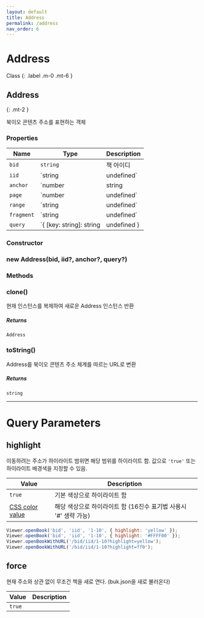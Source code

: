 ```yaml
---
layout: default
title: Address
permalink: /address
nav_order: 6
---
```


# Address


Class
{: .label .m-0 .mt-6 }

## Address
{: .mt-2 }

북이오 콘텐츠 주소를 표현하는 객체

### Properties

| Name     | Type                                                  | Description                                                                      |
| -------- | ----------------------------------------------------- | -------------------------------------------------------------------------------- |
| `bid`    | `string`                                              | 책 아이디                                                                        |
| `iid`    | `string | undefined`                                 | 아이템 아이디                                                                    |
| `anchor` | `number | string | undefined`                                 | 아이템 내 위치 (페이지, 범위, 요소 아이디 셋 중 하나로 나타냄)                       |
| `page` | `number | undefined`                                 | 아이템 내 페이지                       |
| `range` | `string | undefined`                                 | 아이템 내 텍스트 범위                       |
| `fragment` | `string | undefined`                                 | 아이템 내 요소 아이디                       |
| `query`  | `{ [key: string]: string | undefined } | undefined` | 페이지 표시에 필요한 기타 파라미터 <br>[사용 가능한 파라미터](#query-parameters) |

### Constructor

### new Address(bid, iid?, anchor?, query?)

### Methods

### clone()

현재 인스턴스를 복제하여 새로운 Address 인스턴스 반환

##### Returns

`Address`

### toString()

Address를 북이오 콘텐츠 주소 체계를 따르는 URL로 변환

##### Returns

`string`

---

# Query Parameters

## highlight

이동하려는 주소가 하이라이트 범위면 해당 범위를 하이라이트 함. 값으로 `'true'` 또는 하이라이트 배경색을 지정할 수 있음.

| Value                                                                        | Description                                                      |
| ---------------------------------------------------------------------------- | ---------------------------------------------------------------- |
| `true`                                                                       | 기본 색상으로 하이라이트 함                                      |
| [CSS color value](https://developer.mozilla.org/ko/docs/Web/CSS/color_value) | 해당 색상으로 하이라이트 함 (16진수 표기법 사용시 '#' 생략 가능) |

```javascript
Viewer.openBook('bid', 'iid', '1-10', { highlight: 'yellow' });
Viewer.openBook('bid', 'iid', '1-10', { highlight: '#FFFF00' });
Viewer.openBookWithURL('/bid/iid/1-10?highlight=yellow');
Viewer.openBookWithURL('/bid/iid/1-10?highlight=ff0');
```

## force

현재 주소와 상관 없이 무조건 책을 새로 연다. (buk.json을 새로 불러온다)

| Value    | Description                                              |
| -------- | -------------------------------------------------------- |
| `true` | |

